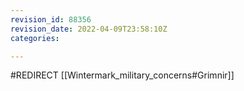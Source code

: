 ```yaml
---
revision_id: 88356
revision_date: 2022-04-09T23:58:10Z
categories:

---
```


#REDIRECT [[Wintermark_military_concerns#Grimnir]]